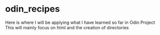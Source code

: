 # odin_recipes
Here is where I will be applying what I have learned so far in Odin Project
This will mainly focus on html and the creation of directories
